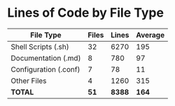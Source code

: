 # Lines of Code by File Type

| File Type | Files | Lines | Average |
|-----------|-------|-------|---------|
| Shell Scripts (.sh) |       32 | 6270 | 195 |
| Documentation (.md) |        8 | 780 | 97 |
| Configuration (.conf) |        7 | 78 | 11 |
| Other Files |        4 | 1260 | 315 |
| **TOTAL** | **51** | **8388** | **164** |
